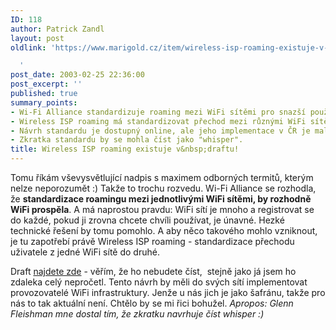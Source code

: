```yaml
---
ID: 118
author: Patrick Zandl
layout: post
oldlink: 'https://www.marigold.cz/item/wireless-isp-roaming-existuje-v-draftu

  '
post_date: 2003-02-25 22:36:00
post_excerpt: ''
published: true
summary_points:
- Wi-Fi Alliance standardizuje roaming mezi WiFi sítěmi pro snazší používání.
- Wireless ISP roaming má standardizovat přechod mezi různými WiFi sítěmi.
- Návrh standardu je dostupný online, ale jeho implementace v ČR je malá.
- Zkratka standardu by se mohla číst jako "whisper".
title: Wireless ISP roaming existuje v&nbsp;draftu!
---
```


<p>
Tomu říkám vševysvětlující nadpis s maximem odborných termitů, kterým nelze neporozumět :) Takže to trochu rozvedu. Wi-Fi Alliance se rozhodla, že <STRONG>standardizace roamingu mezi jednotlivými WiFi sítěmi, by rozhodně WiFi prospěla</STRONG>. A má naprostou pravdu: WiFi sítí je mnoho a registrovat se do každé, pokud ji zrovna chcete chvíli používat, je únavné. Hezké technické řešení by tomu pomohlo. A aby něco takového mohlo vzniknout, je tu zapotřebí právě Wireless ISP roaming - standardizace přechodu uživatele z jedné WiFi sítě do druhé. </p>

<p>
Draft <A href="http://www.wi-fi.org/OpenSection/ipr.asp" target=_blank>najdete zde</A> - věřím, že ho nebudete číst, &#160;stejně jako já jsem ho zdaleka celý nepročetl. Tento návrh by měli do svých sítí implementovat provozovatelé WiFi infrastruktury. Jenže u nás jich je jako šafránu, takže pro nás to tak aktuální není. Chtělo by se mi řici bohužel. <EM>Apropos: Glenn Fleishman mne dostal tím, že zkratku navrhuje číst whisper :)</EM></p>